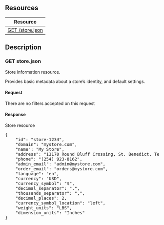 ## Resources
<table class="table table-bordered ">
  <thead>
   <tr>
     <th>Resource</th>
   </tr>
 </thead>
 <tbody>
   <tr>
     <td><a href="#get-storejson">GET  /store.json</a></td>
     
   </tr>
  
 </tbody>
</table>
   
## Description
### GET store.json
Store information resource.

Provides basic metadata about a store’s identity, and default settings.

#### Request
There are no filters accepted on this request


#### Response
Store resource
<pre>
{
	"id": "store-1234",
	"domain": "mystore.com",
	"name": "My Store",
	"address": "13170 Round Bluff Crossing, St. Benedict, Texas, 77174-3311",
	"phone": "(254) 923-8162",
	"admin_email": "admin@mystore.com",
	"order_email": "orders@mystore.com",
	"language": "en",
	"currency": "USD",
	"currency_symbol": "$",
	"decimal_separator": ".",
	"thousands_separator": ",",
	"decimal_places": 2,
	"currency_symbol_location": "left",
	"weight_units": "LBS",
	"dimension_units": "Inches"
}
</pre>
